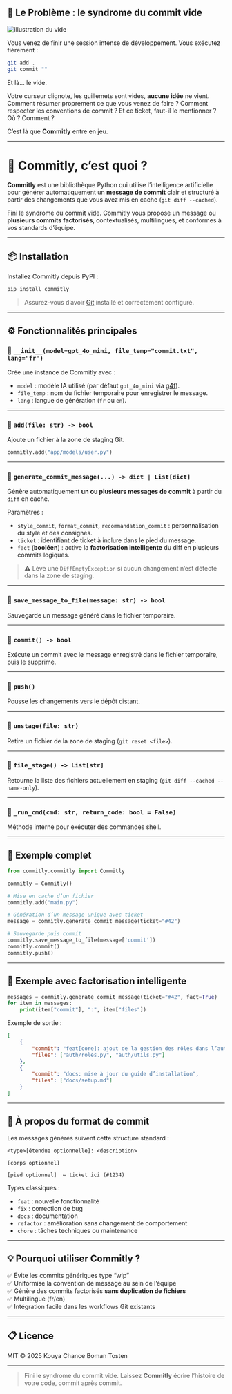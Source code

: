 
## 🧠 Le Problème : le syndrome du commit vide

![illustration du vide](https://cdn.jsdelivr.net/gh/Tostenn/Commitly/images/vide.jpeg)

Vous venez de finir une session intense de développement. Vous exécutez fièrement :

```bash
git add .
git commit ""
```

Et là… le vide.

Votre curseur clignote, les guillemets sont vides, **aucune idée** ne vient. Comment résumer proprement ce que vous venez de faire ? Comment respecter les conventions de commit ? Et ce ticket, faut-il le mentionner ? Où ? Comment ?

C’est là que **Commitly** entre en jeu.

---

# 🚀 Commitly, c’est quoi ?

**Commitly** est une bibliothèque Python qui utilise l’intelligence artificielle pour générer automatiquement un **message de commit** clair et structuré à partir des changements que vous avez mis en cache (`git diff --cached`).

Fini le syndrome du commit vide. Commitly vous propose un message ou **plusieurs commits factorisés**, contextualisés, multilingues, et conformes à vos standards d’équipe.

---

## 📦 Installation

Installez Commitly depuis PyPI :

```bash
pip install commitly
```

> Assurez-vous d’avoir [Git](https://git-scm.com/) installé et correctement configuré.

---

## ⚙️ Fonctionnalités principales

### 🔹 `__init__(model=gpt_4o_mini, file_temp="commit.txt", lang="fr")`

Crée une instance de Commitly avec :

- `model` : modèle IA utilisé (par défaut `gpt_4o_mini` via [g4f](https://github.com/xtekky/gpt4free)).
- `file_temp` : nom du fichier temporaire pour enregistrer le message.
- `lang` : langue de génération (`fr` ou `en`).

---

### 🔹 `add(file: str) -> bool`

Ajoute un fichier à la zone de staging Git.

```python
commitly.add("app/models/user.py")
```

---

### 🔹 `generate_commit_message(...) -> dict | List[dict]`

Génère automatiquement **un ou plusieurs messages de commit** à partir du `diff` en cache.

Paramètres :

- `style_commit`, `format_commit`, `recommandation_commit` : personnalisation du style et des consignes.
- `ticket` : identifiant de ticket à inclure dans le pied du message.
- `fact` (**booléen**) : active la **factorisation intelligente** du diff en plusieurs commits logiques.

> ⚠️ Lève une `DiffEmptyException` si aucun changement n’est détecté dans la zone de staging.

---

### 🔹 `save_message_to_file(message: str) -> bool`

Sauvegarde un message généré dans le fichier temporaire.

---

### 🔹 `commit() -> bool`

Exécute un commit avec le message enregistré dans le fichier temporaire, puis le supprime.

---

### 🔹 `push()`

Pousse les changements vers le dépôt distant.

---

### 🔹 `unstage(file: str)`

Retire un fichier de la zone de staging (`git reset <file>`).

---

### 🔹 `file_stage() -> List[str]`

Retourne la liste des fichiers actuellement en staging (`git diff --cached --name-only`).

---

### 🔹 `_run_cmd(cmd: str, return_code: bool = False)`

Méthode interne pour exécuter des commandes shell.

---

## 🧪 Exemple complet

```python
from commitly.commitly import Commitly

commitly = Commitly()

# Mise en cache d’un fichier
commitly.add("main.py")

# Génération d’un message unique avec ticket
message = commitly.generate_commit_message(ticket="#42")

# Sauvegarde puis commit
commitly.save_message_to_file(message['commit'])
commitly.commit()
commitly.push()
```

---

## 🧠 Exemple avec **factorisation intelligente**

```python
messages = commitly.generate_commit_message(ticket="#42", fact=True)
for item in messages:
    print(item["commit"], ":", item["files"])
```

Exemple de sortie :

```json
[
    {
        "commit": "feat[core]: ajout de la gestion des rôles dans l’authentification",
        "files": ["auth/roles.py", "auth/utils.py"]
    },
    {
        "commit": "docs: mise à jour du guide d’installation",
        "files": ["docs/setup.md"]
    }
]
```

---

## 🧩 À propos du format de commit

Les messages générés suivent cette structure standard :

```text
<type>[étendue optionnelle]: <description>

[corps optionnel]

[pied optionnel]  ← ticket ici (#1234)
```

Types classiques :

- `feat` : nouvelle fonctionnalité
- `fix` : correction de bug
- `docs` : documentation
- `refactor` : amélioration sans changement de comportement
- `chore` : tâches techniques ou maintenance

---

## 💡 Pourquoi utiliser Commitly ?

✅ Évite les commits génériques type “wip”  
✅ Uniformise la convention de message au sein de l’équipe  
✅ Génère des commits factorisés **sans duplication de fichiers**  
✅ Multilingue (fr/en)  
✅ Intégration facile dans les workflows Git existants

---

## 📋 Licence

MIT © 2025 Kouya Chance Boman Tosten

---

> Fini le syndrome du commit vide. Laissez **Commitly** écrire l’histoire de votre code, commit après commit.

